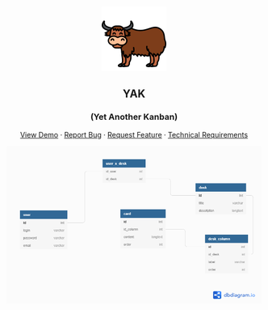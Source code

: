 <p align="center">
  <a href="https://github.com/DavidArutiunian/yet-another-kanban">
    <img src="icons/yak.png" alt="Logo" width="128">
  </a>

  <h2 align="center">YAK</h2>
  <h3 align="center">(Yet Another Kanban)</h2>
  <p align="center">
    <a href="https://github.com/DavidArutiunian/yet-another-kanban">View Demo</a>
    ·
    <a href="https://github.com/DavidArutiunian/yet-another-kanban/issues">Report Bug</a>
    ·
    <a href="https://github.com/DavidArutiunian/yet-another-kanban/issues">Request Feature</a>
    ·
    <a href="https://docs.google.com/document/d/1BjuOM7VNtBMeSrtzO7ZeV-ecRqKMXukEunjNVVKFFUw/edit?usp=sharing">Technical Requirements</a>
  </p>
</p>

[![diagram](docs/diagram.png)](docs/diagram.png)
